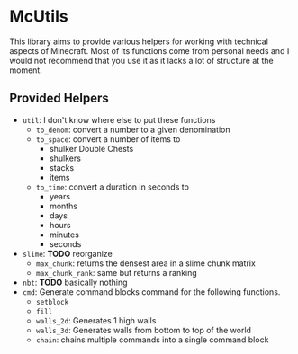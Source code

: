 # McUtils

This library aims to provide various helpers for working with technical aspects
of Minecraft. Most of its functions come from personal needs and I would not
recommend that you use it as it lacks a lot of structure at the moment.

## Provided Helpers

- `util`: I don't know where else to put these functions
  - `to_denom`: convert a number to a given denomination
  - `to_space`: convert a number of items to
    - shulker Double Chests
    - shulkers
    - stacks
    - items
  - `to_time`: convert a duration in seconds to
    - years
    - months
    - days
    - hours
    - minutes
    - seconds
- `slime`: **TODO** reorganize
  - `max_chunk`: returns the densest area in a slime chunk matrix
  - `max_chunk_rank`: same but returns a ranking
- `nbt`: **TODO** basically nothing
- `cmd`: Generate command blocks command for the following functions.
  - `setblock`
  - `fill`
  - `walls_2d`: Generates 1 high walls
  - `walls_3d`: Generates walls from bottom to top of the world
  - `chain`: chains multiple commands into a single command block
